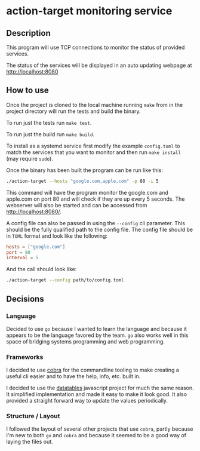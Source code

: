 # action-target monitoring service
## Description
This program will use TCP connections to monitor the status of provided services.

The status of the services will be displayed in an auto updating webpage at <http://localhost:8080>

## How to use
Once the project is cloned to the local machine running `make` from in the project directory will run the tests and build the binary. 

To run just the tests run `make test`.

To run just the build run `make build`.

To install as a systemd service first modify the example `config.toml` to match the services that you want to monitor and then run `make install` (may require `sudo`).

Once the binary has been built the program can be run like this:
```sh
./action-target --hosts "google.com,apple.com" -p 80 -i 5
```
This command will have the program monitor the google.com and apple.com on port 80 and will check if they are up every 5 seconds.
The webserver will also be started and can be accessed from <http://localhost:8080/>.

A config file can also be passed in using the `--config` cli parameter. This should be the fully qualified path to the config file. The config file should be in `TOML` format and look like the following:
```toml
hosts = ["google.com"]
port = 80
interval = 5
```
And the call should look like:
```sh
./action-target --config path/to/config.toml
```


## Decisions

### Language
Decided to use `go` because I wanted to learn the language and because it appears to be the language favored by the team. `go` also works well in this space of bridging systems programming and web programming. 

### Frameworks
I decided to use [cobra](https://github.com/spf13/cobra) for the commandline tooling to make creating a useful cli easier and to have the help, info, etc. built in.

I decided to use the [datatables](https://datatables.net) javascript project for much the same reason. It simplified implementation and made it easy to make it look good. It also provided a straight forward way to update the values periodically.

### Structure / Layout
I followed the layout of several other projects that use `cobra`, partly because I'm new to both `go` and `cobra` and because it seemed to be a good way of laying the files out.

